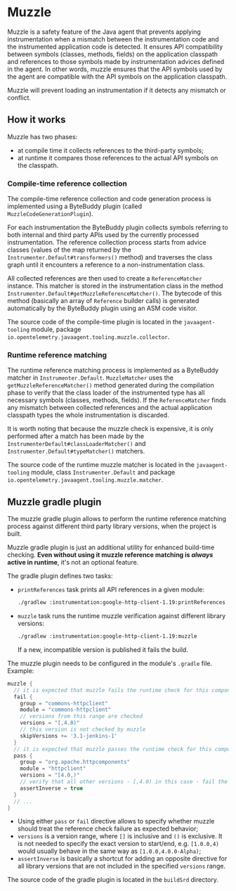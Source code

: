 # Muzzle

Muzzle is a safety feature of the Java agent that prevents applying instrumentation when a mismatch
between the instrumentation code and the instrumented application code is detected.
It ensures API compatibility between symbols (classes, methods, fields) on the application classpath
and references to those symbols made by instrumentation advices defined in the agent.
In other words, muzzle ensures that the API symbols used by the agent are compatible with the API
symbols on the application classpath.

Muzzle will prevent loading an instrumentation if it detects any mismatch or conflict.

## How it works

Muzzle has two phases:
* at compile time it collects references to the third-party symbols;
* at runtime it compares those references to the actual API symbols on the classpath.

### Compile-time reference collection

The compile-time reference collection and code generation process is implemented using a ByteBuddy
plugin (called `MuzzleCodeGenerationPlugin`).

For each instrumentation the ByteBuddy plugin collects symbols referring to both internal and third
party APIs used by the currently processed instrumentation. The reference collection process starts
from advice classes (values of the map returned by the `Instrumenter.Default#transformers()` method)
and traverses the class graph until it encounters a reference to a non-instrumentation class.

All collected references are then used to create a `ReferenceMatcher` instance. This matcher
is stored in the instrumentation class in the method `Instrumenter.Default#getMuzzleReferenceMatcher()`.
The bytecode of this method (basically an array of `Reference` builder calls) is generated
automatically by the ByteBuddy plugin using an ASM code visitor.

The source code of the compile-time plugin is located in the `javaagent-tooling` module,
package `io.opentelemetry.javaagent.tooling.muzzle.collector`.

### Runtime reference matching

The runtime reference matching process is implemented as a ByteBuddy matcher in `Instrumenter.Default`.
`MuzzleMatcher` uses the `getMuzzleReferenceMatcher()` method generated during the compilation phase
to verify that the class loader of the instrumented type has all necessary symbols (classes,
methods, fields). If the `ReferenceMatcher` finds any mismatch between collected references and the
actual application classpath types the whole instrumentation is discarded.

It is worth noting that because the muzzle check is expensive, it is only performed after a match
has been made by the `InstrumenterDefault#classLoaderMatcher()` and `Instrumenter.Default#typeMatcher()`
matchers.

The source code of the runtime muzzle matcher is located in the `javaagent-tooling` module,
class `Instrumenter.Default` and package `io.opentelemetry.javaagent.tooling.muzzle.matcher`.

## Muzzle gradle plugin

The muzzle gradle plugin allows to perform the runtime reference matching process against different
third party library versions, when the project is built.

Muzzle gradle plugin is just an additional utility for enhanced build-time checking.
**Even without using it muzzle reference matching is _always_ active in runtime**,
it's not an optional feature.

The gradle plugin defines two tasks:

* `printReferences` task prints all API references in a given module:
    ```sh
    ./gradlew :instrumentation:google-http-client-1.19:printReferences
    ```

* `muzzle` task runs the runtime muzzle verification against different library versions:
    ```sh
    ./gradlew :instrumentation:google-http-client-1.19:muzzle
    ```
    If a new, incompatible version is published it fails the build.

The muzzle plugin needs to be configured in the module's `.gradle` file.
Example:

```groovy
muzzle {
  // it is expected that muzzle fails the runtime check for this component
  fail {
    group = "commons-httpclient"
    module = "commons-httpclient"
    // versions from this range are checked
    versions = "[,4.0)"
    // this version is not checked by muzzle
    skipVersions += '3.1-jenkins-1'
  }
  // it is expected that muzzle passes the runtime check for this component
  pass {
    group = "org.apache.httpcomponents"
    module = "httpclient"
    versions = "[4.0,)"
    // verify that all other versions - [,4.0) in this case - fail the muzzle runtime check
    assertInverse = true
  }
  // ...
}
```

* Using either `pass` or `fail` directive allows to specify whether muzzle should treat the
  reference check failure as expected behavior;
* `versions` is a version range, where `[]` is inclusive and `()` is exclusive. It is not needed to
  specify the exact version to start/end, e.g. `[1.0.0,4)` would usually behave in the same way as
  `[1.0.0,4.0.0-Alpha)`;
* `assertInverse` is basically a shortcut for adding an opposite directive for all library versions
  that are not included in the specified `versions` range.

The source code of the gradle plugin is located in the `buildSrd` directory.
